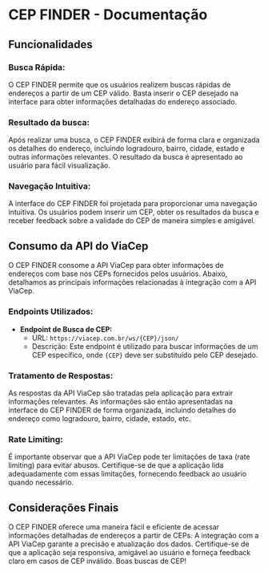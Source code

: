 # CEP FINDER - Documentação

## Funcionalidades

### Busca Rápida:

O CEP FINDER permite que os usuários realizem buscas rápidas de endereços a partir de um CEP válido. Basta inserir o CEP desejado na interface para obter informações detalhadas do endereço associado.

### Resultado da busca:

Após realizar uma busca, o CEP FINDER exibirá de forma clara e organizada os detalhes do endereço, incluindo logradouro, bairro, cidade, estado e outras informações relevantes. O resultado da busca é apresentado ao usuário para fácil visualização.

### Navegação Intuitiva:

A interface do CEP FINDER foi projetada para proporcionar uma navegação intuitiva. Os usuários podem inserir um CEP, obter os resultados da busca e receber feedback sobre a validade do CEP de maneira simples e amigável.

## Consumo da API do ViaCep

O CEP FINDER consome a API ViaCep para obter informações de endereços com base nos CEPs fornecidos pelos usuários. Abaixo, detalhamos as principais informações relacionadas à integração com a API ViaCep.

### Endpoints Utilizados:

- **Endpoint de Busca de CEP:**
  - URL: `https://viacep.com.br/ws/{CEP}/json/`
  - Descrição: Este endpoint é utilizado para buscar informações de um CEP específico, onde `{CEP}` deve ser substituído pelo CEP desejado.

### Tratamento de Respostas:

As respostas da API ViaCep são tratadas pela aplicação para extrair informações relevantes. As informações são então apresentadas na interface do CEP FINDER de forma organizada, incluindo detalhes do endereço como logradouro, bairro, cidade, estado, etc.

### Rate Limiting:

É importante observar que a API ViaCep pode ter limitações de taxa (rate limiting) para evitar abusos. Certifique-se de que a aplicação lida adequadamente com essas limitações, fornecendo feedback ao usuário quando necessário.

## Considerações Finais

O CEP FINDER oferece uma maneira fácil e eficiente de acessar informações detalhadas de endereços a partir de CEPs. A integração com a API ViaCep garante a precisão e atualização dos dados. Certifique-se de que a aplicação seja responsiva, amigável ao usuário e forneça feedback claro em casos de CEP inválido. Boas buscas de CEP!
